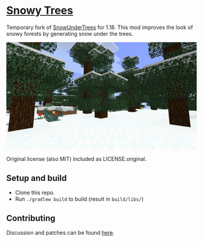 # [Snowy Trees](https://sr.ht/~kota/snowy-trees/)
Temporary fork of
[SnowUnderTrees](https://github.com/DeadlyMC/snow-under-trees-fabric) for 1.18.
This mod improves the look of snowy forests by generating snow under the trees.

![screenshot](screenshot.png)

Original license (also MIT) included as LICENSE.original.

## Setup and build
- Clone this repo.
- Run `./gradlew build` to build (result in `build/libs/`)

## Contributing

Discussion and patches can be found [here](https://lists.sr.ht/~kota/public-inbox).
